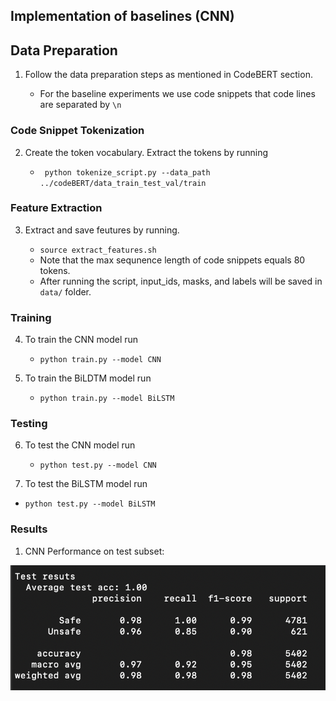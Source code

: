 ## Implementation of baselines (CNN) 



## Data Preparation

1. Follow the data preparation steps as mentioned in CodeBERT section.

    - For the baseline experiments we use code snippets that code lines are separated by ```\n```
    
### Code Snippet Tokenization 

2. Create the token vocabulary. Extract the tokens by running
    
    - ``` python tokenize_script.py --data_path ../codeBERT/data_train_test_val/train```

### Feature Extraction

3. Extract and save feutures by running.

    - ```source extract_features.sh```
    - Note that the max sequnence length of code snippets equals 80 tokens.
    - After running the script, input_ids, masks, and labels will be saved in ```data/``` folder.
    
    
### Training

4. To train the CNN model run    
    - ```python train.py --model CNN```
    
5. To train the BiLDTM model run    
    - ```python train.py --model BiLSTM```    
    
    
### Testing

6. To test the CNN model run    
    - ```python test.py --model CNN``` 
    
7. To test the BiLSTM model run   
- ```python test.py --model BiLSTM```  
    
### Results


1. CNN Performance on test subset:
       
![plot](test.png)       



